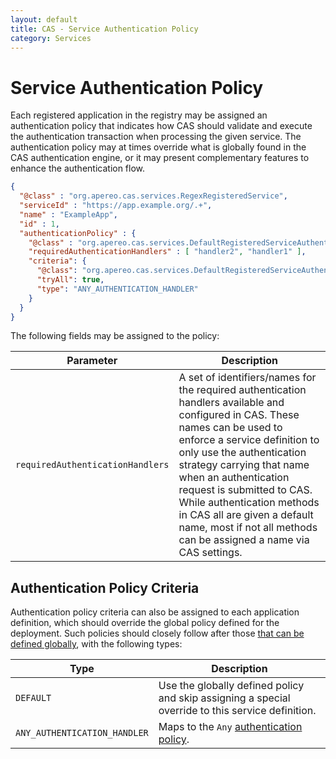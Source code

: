```yaml
---
layout: default
title: CAS - Service Authentication Policy
category: Services
---
```


# Service Authentication Policy

Each registered application in the registry may be assigned an authentication policy that indicates how CAS
should validate and execute the authentication transaction when processing the given service. The authentication policy
may at times override what is globally found in the CAS authentication engine, or it may present complementary features
to enhance the authentication flow.

```json
{
  "@class" : "org.apereo.cas.services.RegexRegisteredService",
  "serviceId" : "https://app.example.org/.+",
  "name" : "ExampleApp",
  "id" : 1,
  "authenticationPolicy" : {
    "@class" : "org.apereo.cas.services.DefaultRegisteredServiceAuthenticationPolicy",
    "requiredAuthenticationHandlers" : [ "handler2", "handler1" ],
    "criteria": {
      "@class": "org.apereo.cas.services.DefaultRegisteredServiceAuthenticationPolicyCriteria",
      "tryAll": true,
      "type": "ANY_AUTHENTICATION_HANDLER"
    }
  }
}
```    

The following fields may be assigned to the policy:

| Parameter             | Description
|-----------------------|-----------------------------------------------------------------------
| `requiredAuthenticationHandlers`  | A set of identifiers/names for the required authentication handlers available and configured in CAS. These names can be used to enforce a service definition to only use the authentication strategy carrying that name when an authentication request is submitted to CAS. While authentication methods in CAS all are given a default name, most if not all methods can be assigned a name via CAS settings.

## Authentication Policy Criteria

Authentication policy criteria can also be assigned to each application definition, which should override the global policy defined for the deployment.
Such policies should closely follow after those [that can be defined globally](../installation/Configuring-Authentication-Components.html#authentication-policy), 
with the following types:

| Type                  | Description
|-----------------------|-----------------------------------------------------------------------------------------------
| `DEFAULT`  | Use the globally defined policy and skip assigning a special override to this service definition.
| `ANY_AUTHENTICATION_HANDLER`  | Maps to the `Any` [authentication policy](../configuration/Configuration-Properties.html#authentication-policy).
